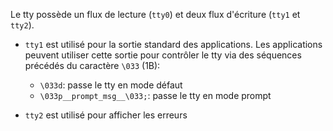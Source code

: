 Le tty possède un flux de lecture (`tty0`) et deux flux d'écriture (`tty1` et `tty2`).

- `tty1` est utilisé pour la sortie standard des applications.
  Les applications peuvent utiliser cette sortie pour contrôler le tty
  via des séquences précédés du caractère `\033` (1B):
  - `\033d`: passe le tty en mode défaut
  - `\033p__prompt_msg__\033;`: passe le tty en mode prompt

- `tty2` est utilisé pour afficher les erreurs

